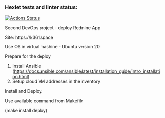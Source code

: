 ### Hexlet tests and linter status:
[![Actions Status](https://github.com/mrnion/devops-for-programmers-project-76/workflows/hexlet-check/badge.svg)](https://github.com/mrnion/devops-for-programmers-project-76/actions)

Second DevOps project - deploy Redmine App

Site:
https://k361.space

Use OS in virtual mashine - Ubuntu version 20

Prepare for the deploy
1. Install Ansible (https://docs.ansible.com/ansible/latest/installation_guide/intro_installation.html)
2. Setup cloud VM addresses in the inventory 

Install and Deploy:

Use available command from Makefile

(make install deploy)
